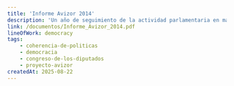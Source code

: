 ```yaml
---
title: 'Informe Avizor 2014'
description: 'Un año de seguimiento de la actividad parlamentaria en materia de desarrollo y lucha contra la pobreza'
link: /documentos/Informe_Avizor_2014.pdf
lineOfWork: democracy
tags:
    - coherencia-de-politicas
    - democracia
    - congreso-de-los-diputados
    - proyecto-avizor
createdAt: 2025-08-22
---
```

